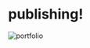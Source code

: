 # publishing!
![portfolio](https://user-images.githubusercontent.com/121068590/231966483-6c75f36e-81ea-4a49-bef6-b787fa8c379a.jpg)

